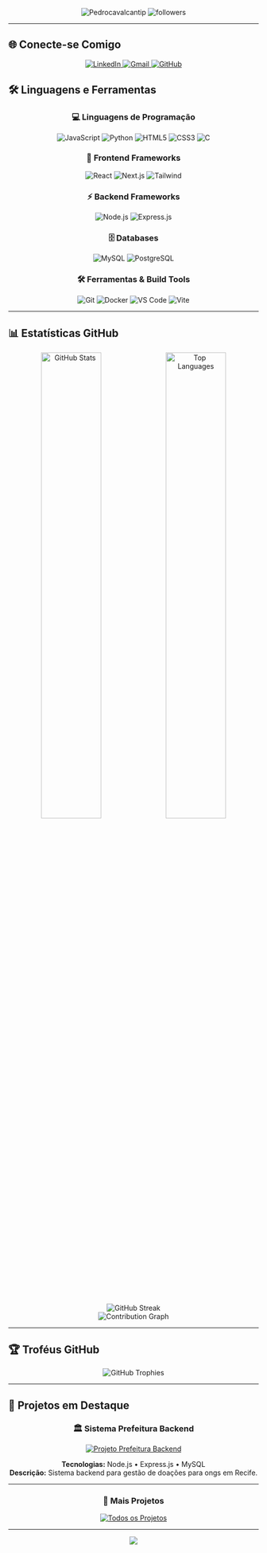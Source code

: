 <p align="center">
  <img src="https://komarev.com/ghpvc/?username=Pedrocavalcantip&label=Profile%20views&color=3F51B5&style=for-the-badge" alt="Pedrocavalcantip" />
  <img src="https://img.shields.io/github/followers/Pedrocavalcantip?label=Followers&style=for-the-badge&color=CDDC39&labelColor=212121" alt="followers" />
</p>

---

## 🌐 Conecte-se Comigo

<div align="center">
  <a href="https://www.linkedin.com/in/pedro-cavalcanti-83a51a362" target="_blank">
    <img src="https://img.shields.io/badge/LinkedIn-3F51B5?style=for-the-badge&logo=linkedin&logoColor=white" alt="LinkedIn"/>
  </a>
  <a href="mailto:pedrocavalcanti7p@gmail.com" target="_blank">
    <img src="https://img.shields.io/badge/Gmail-FFC107?style=for-the-badge&logo=gmail&logoColor=212121" alt="Gmail"/>
  </a>
  <a href="https://github.com/Pedrocavalcantip" target="_blank">
    <img src="https://img.shields.io/badge/GitHub-CDDC39?style=for-the-badge&logo=github&logoColor=212121" alt="GitHub"/>
  </a>
</div>

## 🛠️ Linguagens e Ferramentas

<div align="center">
  
### 💻 Linguagens de Programação
<p>
  <img src="https://img.shields.io/badge/JavaScript-F7DF1E?style=for-the-badge&logo=javascript&logoColor=000000" alt="JavaScript"/>
  <img src="https://img.shields.io/badge/Python-3776AB?style=for-the-badge&logo=python&logoColor=white" alt="Python"/>
  <img src="https://img.shields.io/badge/HTML5-E34F26?style=for-the-badge&logo=html5&logoColor=white" alt="HTML5"/>
  <img src="https://img.shields.io/badge/CSS3-1572B6?style=for-the-badge&logo=css3&logoColor=white" alt="CSS3"/>
  <img src="https://img.shields.io/badge/C-00599C?style=for-the-badge&logo=c&logoColor=white" alt="C"/>
</p>

### 🚀 Frontend Frameworks
<p>
  <img src="https://img.shields.io/badge/React-20232A?style=for-the-badge&logo=react&logoColor=61DAFB" alt="React"/>
  <img src="https://img.shields.io/badge/Next.js-000000?style=for-the-badge&logo=next.js&logoColor=white" alt="Next.js"/>
  <img src="https://img.shields.io/badge/Tailwind_CSS-38B2AC?style=for-the-badge&logo=tailwind-css&logoColor=white" alt="Tailwind"/>
</p>

### ⚡ Backend Frameworks
<p>
  <img src="https://img.shields.io/badge/Node.js-43853D?style=for-the-badge&logo=node.js&logoColor=white" alt="Node.js"/>
  <img src="https://img.shields.io/badge/Express.js-404D59?style=for-the-badge&logo=express&logoColor=white" alt="Express.js"/>
</p>

### 🗄️ Databases
<p>
  <img src="https://img.shields.io/badge/MySQL-4479A1?style=for-the-badge&logo=mysql&logoColor=white" alt="MySQL"/>
  <img src="https://img.shields.io/badge/PostgreSQL-316192?style=for-the-badge&logo=postgresql&logoColor=white" alt="PostgreSQL"/>
</p>

### 🛠️ Ferramentas & Build Tools
<p>
  <img src="https://img.shields.io/badge/Git-F05032?style=for-the-badge&logo=git&logoColor=white" alt="Git"/>
  <img src="https://img.shields.io/badge/Docker-2496ED?style=for-the-badge&logo=docker&logoColor=white" alt="Docker"/>
  <img src="https://img.shields.io/badge/VS_Code-007ACC?style=for-the-badge&logo=visual-studio-code&logoColor=white" alt="VS Code"/>
  <img src="https://img.shields.io/badge/Vite-646CFF?style=for-the-badge&logo=vite&logoColor=white" alt="Vite"/>
</p>

</div>

---

## 📊 Estatísticas GitHub

<div align="center">
  <img width="49%" src="https://github-readme-stats-sigma-five.vercel.app/api?username=Pedrocavalcantip&show_icons=true&theme=radical&bg_color=212121&title_color=3F51B5&text_color=ffffff&icon_color=FFC107&border_color=CDDC39&cache_seconds=86400" alt="GitHub Stats"/>
  <img width="49%" src="https://github-readme-stats-sigma-five.vercel.app/api/top-langs/?username=Pedrocavalcantip&layout=compact&theme=radical&bg_color=212121&title_color=3F51B5&text_color=ffffff&border_color=CDDC39&cache_seconds=86400" alt="Top Languages"/>
</div>

<div align="center">
  <img src="https://streak-stats.demolab.com/?user=Pedrocavalcantip&theme=radical&background=212121&stroke=3F51B5&ring=FFC107&fire=CDDC39&currStreakLabel=3F51B5&sideNums=ffffff&currStreakNum=ffffff&dates=ffffff&sideLabels=ffffff" alt="GitHub Streak"/>
</div>

<div align="center">
  <img src="https://github-readme-activity-graph.vercel.app/graph?username=Pedrocavalcantip&theme=react-dark&bg_color=212121&color=3F51B5&line=FFC107&point=CDDC39&area=true&hide_border=false&border_color=3F51B5" alt="Contribution Graph"/>
</div>

---

## 🏆 Troféus GitHub

<div align="center">
  <img src="https://github-profile-trophy.vercel.app/?username=Pedrocavalcantip&theme=radical&no-frame=false&no-bg=false&margin-w=4&row=1&column=7&bg_color=212121&title_color=3F51B5&text_color=ffffff&icon_color=FFC107&cache_seconds=86400" alt="GitHub Trophies"/>
</div>

---

## 🎯 Projetos em Destaque

<div align="center">

### 🏛️ Sistema Prefeitura Backend
[![Projeto Prefeitura Backend](https://img.shields.io/badge/🏛️%20Projeto%20Prefeitura%20Backend-3F51B5?style=for-the-badge&logo=github&logoColor=white&labelColor=212121)](https://github.com/Pedrocavalcantip/projeto-prefeitura-backend)

**Tecnologias:** Node.js • Express.js • MySQL  
**Descrição:** Sistema backend para gestão de doações para ongs em Recife. 

---

### 💼 Mais Projetos
<p align="center">
  <a href="https://github.com/Pedrocavalcantip?tab=repositories" target="_blank">
    <img src="https://img.shields.io/badge/Ver%20Todos%20os%20Projetos-FFC107?style=for-the-badge&logo=github&logoColor=212121&labelColor=212121" alt="Todos os Projetos"/>
  </a>
</p>

</div>

---

<div align="center">
  <img src="https://capsule-render.vercel.app/api?type=waving&color=3F51B5&height=120&section=footer" />
</div>

